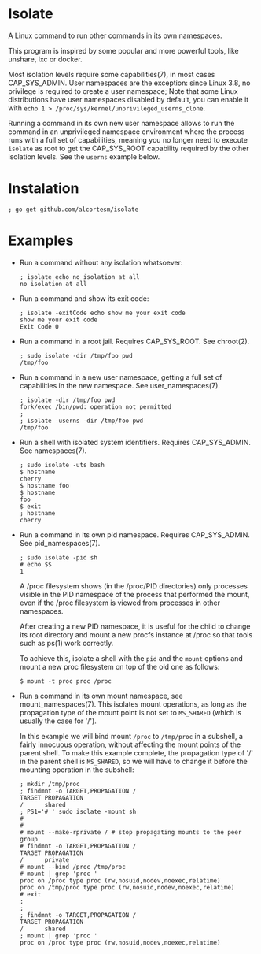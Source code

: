 # Isolate

A Linux command to run other commands in its own namespaces.

This program is inspired by some popular and more powerful tools,
like unshare, lxc or docker.

Most isolation levels require some capabilities(7),
in most cases CAP_SYS_ADMIN.
User namespaces are the  exception:
since  Linux 3.8, no privilege is required to create a user namespace;
Note that some Linux distributions have user namespaces disabled by default,
you can enable it with `echo 1 > /proc/sys/kernel/unprivileged_userns_clone`.

Running a command in its own new user namespace
allows to run the command in an unprivileged namespace environment
where the process runs with a full set of capabilities,
meaning you no longer need to execute `isolate` as root
to get the CAP_SYS_ROOT capability required by the other isolation levels.
See the `userns` example below.

# Instalation

```
; go get github.com/alcortesm/isolate
```

# Examples

- Run a command without any isolation whatsoever:
  ```
  ; isolate echo no isolation at all
  no isolation at all
  ```

- Run a command and show its exit code:
  ```
  ; isolate -exitCode echo show me your exit code
  show me your exit code
  Exit Code 0
  ```

- Run a command in a root jail.
  Requires CAP_SYS_ROOT.
  See chroot(2).
  ```
  ; sudo isolate -dir /tmp/foo pwd
  /tmp/foo
  ```

- Run a command in a new user namespace,
  getting a full set of capabilities in the new namespace.
  See user_namespaces(7).
  ```
  ; isolate -dir /tmp/foo pwd
  fork/exec /bin/pwd: operation not permitted
  ;
  ; isolate -userns -dir /tmp/foo pwd
  /tmp/foo
  ```

- Run a shell with isolated system identifiers.
  Requires CAP_SYS_ADMIN.
  See namespaces(7).

  ```
  ; sudo isolate -uts bash
  $ hostname
  cherry
  $ hostname foo
  $ hostname
  foo
  $ exit
  ; hostname
  cherry
  ```
- Run a command in its own pid namespace.
  Requires CAP_SYS_ADMIN.
  See pid_namespaces(7).
  ```
  ; sudo isolate -pid sh
  # echo $$
  1
  ```

  A /proc filesystem shows (in the /proc/PID directories) only processes visible in the PID namespace of the process that performed the mount,
  even if the /proc filesystem is viewed from processes in other namespaces.

  After creating a new PID namespace, it is useful for the child to change its root directory and mount a new procfs instance at /proc so that tools such as ps(1) work correctly.

  To achieve this, isolate a shell with the `pid` and the `mount` options
  and mount a new proc filesystem on top of the old one as follows:
  ```
  $ mount -t proc proc /proc
  ```

- Run a command in its own mount namespace, see mount_namespaces(7).
  This isolates mount operations, as long as the propagation type
  of the mount point is not set to `MS_SHARED`
  (which is usually the case for '/').

  In this example we will bind mount `/proc` to `/tmp/proc` in a subshell,
  a fairly innocuous operation,
  without affecting the mount points of the parent shell.
  To make this example complete,
  the propagation type of '/' in the parent shell is `MS_SHARED`,
  so we will have to change it before the mounting operation in the subshell:
  ```
  ; mkdir /tmp/proc
  ; findmnt -o TARGET,PROPAGATION /
  TARGET PROPAGATION
  /      shared
  ; PS1='# ' sudo isolate -mount sh
  # 
  # 
  # mount --make-rprivate / # stop propagating mounts to the peer group
  # findmnt -o TARGET,PROPAGATION /
  TARGET PROPAGATION
  /      private
  # mount --bind /proc /tmp/proc
  # mount | grep 'proc '
  proc on /proc type proc (rw,nosuid,nodev,noexec,relatime)
  proc on /tmp/proc type proc (rw,nosuid,nodev,noexec,relatime)
  # exit
  ;
  ;
  ; findmnt -o TARGET,PROPAGATION /
  TARGET PROPAGATION
  /      shared
  ; mount | grep 'proc '
  proc on /proc type proc (rw,nosuid,nodev,noexec,relatime)
  ```
